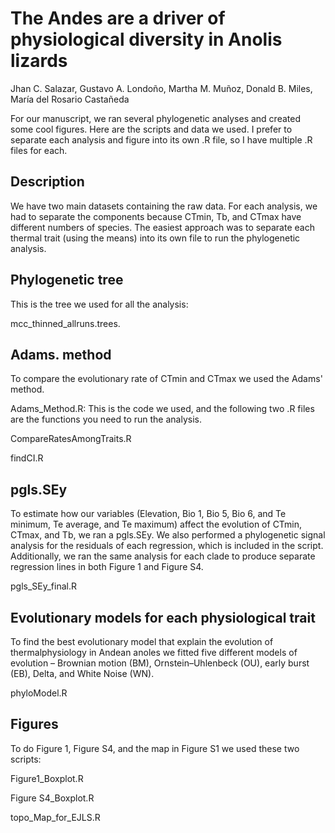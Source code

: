 # The Andes are a driver of physiological diversity in Anolis lizards

Jhan C. Salazar, Gustavo A. Londoño, Martha M. Muñoz, Donald B. Miles, María del Rosario Castañeda

For our manuscript, we ran several phylogenetic analyses and created some cool figures. Here are the scripts and data we used. I prefer to separate each analysis and figure into its own .R file, so I have multiple .R files for each.

## Description
We have two main datasets containing the raw data. For each analysis, we had to separate the components because CTmin, Tb, and CTmax have different numbers of species. The easiest approach was to separate each thermal trait (using the means) into its own file to run the phylogenetic analysis.

## Phylogenetic tree
This is the tree we used for all the analysis:


  mcc_thinned_allruns.trees.

## Adams. method
To compare the evolutionary rate of CTmin and CTmax we used the Adams' method.
  
Adams_Method.R: This is the code we used, and the following two .R files are the functions you need to run the analysis.
    
  CompareRatesAmongTraits.R
  
  findCI.R

## pgls.SEy
To estimate how our variables (Elevation, Bio 1, Bio 5, Bio 6, and Te minimum, Te average, and Te maximum) affect the evolution of CTmin, CTmax, and Tb, we ran a pgls.SEy. We also performed a phylogenetic signal analysis for the residuals of each regression, which is included in the script. Additionally, we ran the same analysis for each clade to produce separate regression lines in both Figure 1 and Figure S4.
  
  pgls_SEy_final.R

## Evolutionary models for each physiological trait
To find the best evolutionary model that explain the evolution of thermalphysiology in Andean anoles we fitted five different models of evolution – Brownian motion (BM), Ornstein–Uhlenbeck (OU), early burst (EB), Delta, and White Noise (WN).

  phyloModel.R

## Figures
To do Figure 1, Figure S4, and the map in Figure S1 we used these two scripts:
  
  Figure1_Boxplot.R
  
  Figure S4_Boxplot.R
  
  topo_Map_for_EJLS.R
  
